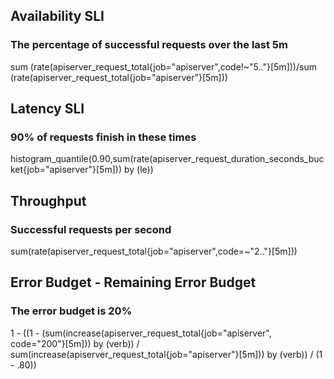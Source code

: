 ## Availability SLI
### The percentage of successful requests over the last 5m
sum (rate(apiserver_request_total{job="apiserver",code!~"5.."}[5m]))/sum (rate(apiserver_request_total{job="apiserver"}[5m]))



## Latency SLI
### 90% of requests finish in these times
histogram_quantile(0.90,sum(rate(apiserver_request_duration_seconds_bucket{job="apiserver"}[5m])) by (le))



## Throughput
### Successful requests per second
sum(rate(apiserver_request_total{job="apiserver",code=~"2.."}[5m]))



## Error Budget - Remaining Error Budget
### The error budget is 20%
1 - ((1 - (sum(increase(apiserver_request_total{job="apiserver", code="200"}[5m])) by (verb)) / sum(increase(apiserver_request_total{job="apiserver"}[5m])) by (verb)) / (1 - .80))
